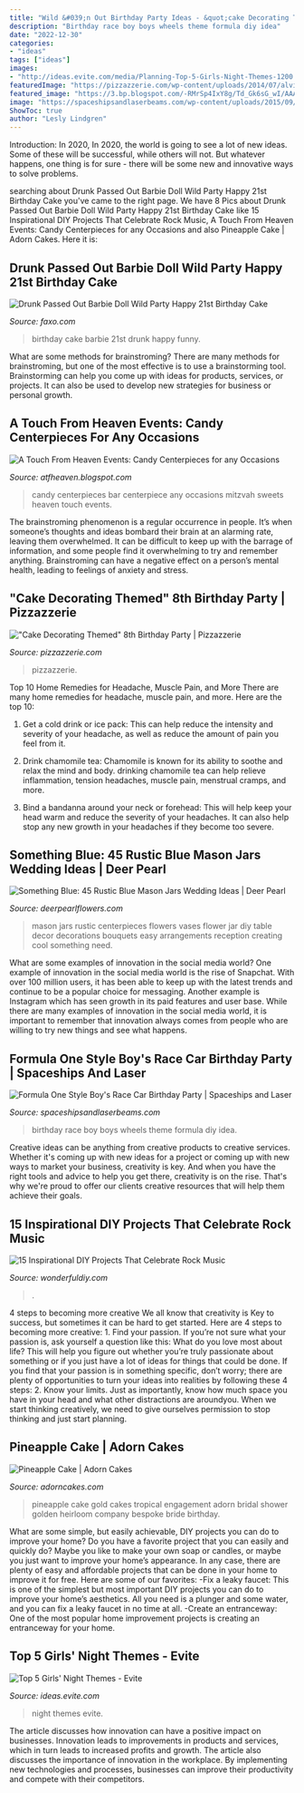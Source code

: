 ```yaml
---
title: "Wild &#039;n Out Birthday Party Ideas - &quot;cake Decorating Themed&quot; 8th Birthday Party"
description: "Birthday race boy boys wheels theme formula diy idea"
date: "2022-12-30"
categories:
- "ideas"
tags: ["ideas"]
images:
- "http://ideas.evite.com/media/Planning-Top-5-Girls-Night-Themes-1200.jpg"
featuredImage: "https://pizzazzerie.com/wp-content/uploads/2014/07/alvies-8th-birthday-060.jpg"
featured_image: "https://3.bp.blogspot.com/-RMrSp4IxY8g/Td_Gk6sG_wI/AAAAAAAAAVs/2QJVAsdUatE/s1600/Sweets%2Bfor%2BSweetie%2BVDay%2BGift.JPG"
image: "https://spaceshipsandlaserbeams.com/wp-content/uploads/2015/09/vintage-race-car-birthday-party-ideas-for-boys.jpg"
ShowToc: true
author: "Lesly Lindgren"
---
```



Introduction: In 2020,
In 2020, the world is going to see a lot of new ideas. Some of these will be successful, while others will not. But whatever happens, one thing is for sure - there will be some new and innovative ways to solve problems.

	

		
searching about Drunk Passed Out Barbie Doll Wild Party Happy 21st Birthday Cake you've came to the right page. We have 8 Pics about Drunk Passed Out Barbie Doll Wild Party Happy 21st Birthday Cake like 15 Inspirational DIY Projects That Celebrate Rock Music, A Touch From Heaven Events: Candy Centerpieces for any Occasions and also Pineapple Cake | Adorn Cakes. Here it is:
		
    
## Drunk Passed Out Barbie Doll Wild Party Happy 21st Birthday Cake

<img loading=lazy src="https://d28mt5n9lkji5m.cloudfront.net/i/Vl9zTSZSp3.jpg" onerror="this.onerror=null;this.src='https://tse4.mm.bing.net/th?id=OIP.0OkR9OLJ3k6QP5d50sCgkQHaJ4&amp;pid=15.1';" alt="Drunk Passed Out Barbie Doll Wild Party Happy 21st Birthday Cake">

_Source: faxo.com_

>birthday cake barbie 21st drunk happy funny. 

	

What are some methods for brainstroming?
There are many methods for brainstroming, but one of the most effective is to use a brainstorming tool. Brainstorming can help you come up with ideas for products, services, or projects. It can also be used to develop new strategies for business or personal growth.

    
## A Touch From Heaven Events: Candy Centerpieces For Any Occasions

<img loading=lazy src="https://3.bp.blogspot.com/-RMrSp4IxY8g/Td_Gk6sG_wI/AAAAAAAAAVs/2QJVAsdUatE/s1600/Sweets%2Bfor%2BSweetie%2BVDay%2BGift.JPG" onerror="this.onerror=null;this.src='https://tse2.mm.bing.net/th?id=OIP.7lVZfHW9s_HHBCYv-foG0wHaLZ&amp;pid=15.1';" alt="A Touch From Heaven Events: Candy Centerpieces for any Occasions">

_Source: atfheaven.blogspot.com_

>candy centerpieces bar centerpiece any occasions mitzvah sweets heaven touch events. 

	

The brainstroming phenomenon is a regular occurrence in people. It’s when someone’s thoughts and ideas bombard their brain at an alarming rate, leaving them overwhelmed. It can be difficult to keep up with the barrage of information, and some people find it overwhelming to try and remember anything. Brainstroming can have a negative effect on a person’s mental health, leading to feelings of anxiety and stress.

    
## &quot;Cake Decorating Themed&quot; 8th Birthday Party | Pizzazzerie

<img loading=lazy src="https://pizzazzerie.com/wp-content/uploads/2014/07/alvies-8th-birthday-060.jpg" onerror="this.onerror=null;this.src='https://tse3.mm.bing.net/th?id=OIP.AdfbvGvT5A_hJDjEe-E5igHaLH&amp;pid=15.1';" alt="&quot;Cake Decorating Themed&quot; 8th Birthday Party | Pizzazzerie">

_Source: pizzazzerie.com_

>pizzazzerie. 

	

Top 10 Home Remedies for Headache, Muscle Pain, and More
There are many home remedies for headache, muscle pain, and more. Here are the top 10:
1. Get a cold drink or ice pack: This can help reduce the intensity and severity of your headache, as well as reduce the amount of pain you feel from it.

2. Drink chamomile tea: Chamomile is known for its ability to soothe and relax the mind and body. drinking chamomile tea can help relieve inflammation, tension headaches, muscle pain, menstrual cramps, and more.

3. Bind a bandanna around your neck or forehead: This will help keep your head warm and reduce the severity of your headaches. It can also help stop any new growth in your headaches if they become too severe.


    
## Something Blue: 45 Rustic Blue Mason Jars Wedding Ideas | Deer Pearl

<img loading=lazy src="http://www.deerpearlflowers.com/wp-content/uploads/2015/07/WildFlower-in-Blue-Mason-Jars-.jpg" onerror="this.onerror=null;this.src='https://tse1.mm.bing.net/th?id=OIP.pqC0WmuuKg_3_nN7mvGD5QHaLH&amp;pid=15.1';" alt="Something Blue: 45 Rustic Blue Mason Jars Wedding Ideas | Deer Pearl">

_Source: deerpearlflowers.com_

>mason jars rustic centerpieces flowers vases flower jar diy table decor decorations bouquets easy arrangements reception creating cool something need. 

	

What are some examples of innovation in the social media world?
One example of innovation in the social media world is the rise of Snapchat. With over 100 million users, it has been able to keep up with the latest trends and continue to be a popular choice for messaging. Another example is Instagram which has seen growth in its paid features and user base. While there are many examples of innovation in the social media world, it is important to remember that innovation always comes from people who are willing to try new things and see what happens.

    
## Formula One Style Boy&#039;s Race Car Birthday Party | Spaceships And Laser

<img loading=lazy src="https://spaceshipsandlaserbeams.com/wp-content/uploads/2015/09/vintage-race-car-birthday-party-ideas-for-boys.jpg" onerror="this.onerror=null;this.src='https://tse4.mm.bing.net/th?id=OIP.QmgHrC5nvWrzChq7JrxTVgHaLH&amp;pid=15.1';" alt="Formula One Style Boy&#039;s Race Car Birthday Party | Spaceships and Laser">

_Source: spaceshipsandlaserbeams.com_

>birthday race boy boys wheels theme formula diy idea. 

	

Creative ideas can be anything from creative products to creative services. Whether it's coming up with new ideas for a project or coming up with new ways to market your business, creativity is key. And when you have the right tools and advice to help you get there, creativity is on the rise. That's why we're proud to offer our clients creative resources that will help them achieve their goals.

    
## 15 Inspirational DIY Projects That Celebrate Rock Music

<img loading=lazy src="https://cdn.wonderfuldiy.com/wp-content/uploads/2017/10/Guitar-invites-for-a-rock-themed-birthday-party.jpg" onerror="this.onerror=null;this.src='https://tse1.mm.bing.net/th?id=OIP.9pIdTYbuNtFVs8t2DdJYjQHaK5&amp;pid=15.1';" alt="15 Inspirational DIY Projects That Celebrate Rock Music">

_Source: wonderfuldiy.com_

>. 

	

4 steps to becoming more creative
We all know that creativity is Key to success, but sometimes it can be hard to get started. Here are 4 steps to becoming more creative: 1. Find your passion. If you’re not sure what your passion is, ask yourself a question like this: What do you love most about life? This will help you figure out whether you’re truly passionate about something or if you just have a lot of ideas for things that could be done. If you find that your passion is in something specific, don’t worry; there are plenty of opportunities to turn your ideas into realities by following these 4 steps: 
2. Know your limits. Just as importantly, know how much space you have in your head and what other distractions are aroundyou. When we start thinking creatively, we need to give ourselves permission to stop thinking and just start planning.

    
## Pineapple Cake | Adorn Cakes

<img loading=lazy src="http://adorncakes.com/wp-content/uploads/2016/06/Pineapple-cake-by-Adorn-Cakes.jpg" onerror="this.onerror=null;this.src='https://tse3.mm.bing.net/th?id=OIP.Fpq4oHJHe8mekP-BgvDl1QHaLH&amp;pid=15.1';" alt="Pineapple Cake | Adorn Cakes">

_Source: adorncakes.com_

>pineapple cake gold cakes tropical engagement adorn bridal shower golden heirloom company bespoke bride birthday. 

	

What are some simple, but easily achievable, DIY projects you can do to improve your home?
Do you have a favorite project that you can easily and quickly do? Maybe you like to make your own soap or candles, or maybe you just want to improve your home’s appearance. In any case, there are plenty of easy and affordable projects that can be done in your home to improve it for free. Here are some of our favorites: 
-Fix a leaky faucet: This is one of the simplest but most important DIY projects you can do to improve your home’s aesthetics. All you need is a plunger and some water, and you can fix a leaky faucet in no time at all. 
-Create an entranceway: One of the most popular home improvement projects is creating an entranceway for your home.

    
## Top 5 Girls&#039; Night Themes - Evite

<img loading=lazy src="http://ideas.evite.com/media/Planning-Top-5-Girls-Night-Themes-1200.jpg" onerror="this.onerror=null;this.src='https://tse4.mm.bing.net/th?id=OIP.81mrtnxJmNrzbrmnPCKT5AHaE8&amp;pid=15.1';" alt="Top 5 Girls&#039; Night Themes - Evite">

_Source: ideas.evite.com_

>night themes evite. 

	

The article discusses how innovation can have a positive impact on businesses. Innovation leads to improvements in products and services, which in turn leads to increased profits and growth. The article also discusses the importance of innovation in the workplace. By implementing new technologies and processes, businesses can improve their productivity and compete with their competitors.

